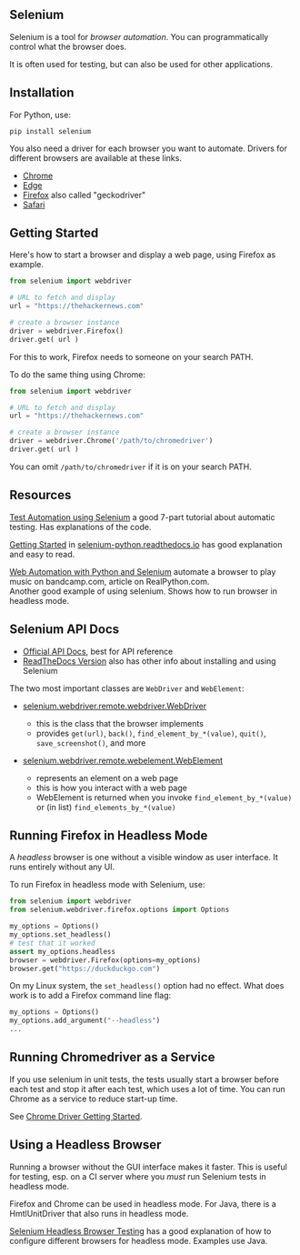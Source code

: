 ## Selenium

Selenium is a tool for *browser automation*.  You can programmatically
control what the browser does.

It is often used for testing, but can also be used for other applications.

## Installation

For Python, use:
```
pip install selenium
```
You also need a driver for each browser you want to automate.
Drivers for different browsers are available at these links.
* [Chrome](https://sites.google.com/a/chromium.org/chromedriver/downloads)
* [Edge](https://developer.microsoft.com/en-us/microsoft-edge/tools/webdriver/)
* [Firefox](https://github.com/mozilla/geckodriver/releases) also called "geckodriver"
* [Safari](https://webkit.org/blog/6900/webdriver-support-in-safari-10/)

## Getting Started

Here's how to start a browser and display a web page, using Firefox as example.
```python
from selenium import webdriver

# URL to fetch and display
url = "https://thehackernews.com"

# create a browser instance
driver = webdriver.Firefox()
driver.get( url )
```
For this to work, Firefox needs to someone on your search PATH.

To do the same thing using Chrome:
```python
from selenium import webdriver

# URL to fetch and display
url = "https://thehackernews.com"

# create a browser instance
driver = webdriver.Chrome('/path/to/chromedriver')
driver.get( url )
```
You can omit `/path/to/chromedriver` if it is on your search PATH.


## Resources

[Test Automation using Selenium](https://blog.testproject.io/2019/07/16/set-your-test-automation-goals/) a good 7-part tutorial about automatic testing. Has explanations of the code.

[Getting Started](https://selenium-python.readthedocs.io/getting-started.html) in [selenium-python.readthedocs.io](https://selenium-python.readthedocs.io/) has good explanation and easy to read.

[Web Automation with Python and Selenium](https://realpython.com/modern-web-automation-with-python-and-selenium/) automate a browser to play music on bandcamp.com, article on RealPython.com.  
Another good example of using selenium.  Shows how to run browser in headless mode.

## Selenium API Docs

* [Official API Docs](https://selenium.dev/selenium/docs/api/py/), best for API reference
* [ReadTheDocs Version](https://selenium-python.readthedocs.io/api.html) also has other info about installing and using Selenium

The two most important classes are `WebDriver` and `WebElement`:

* [selenium.webdriver.remote.webdriver.WebDriver][selenium.webdriver.remote.webdriver.WebDriver]
   - this is the class that the browser implements
   - provides `get(url)`, `back()`, `find_element_by_*(value)`, `quit()`, `save_screenshot()`, and more

* [selenium.webdriver.remote.webelement.WebElement][selenium.webdriver.remote.webelement.WebElement]
   - represents an element on a web page
   - this is how you interact with a web page 
   - WebElement is returned when you invoke `find_element_by_*(value)` or (in list) `find_elements_by_*(value)`


## Running Firefox in Headless Mode

A *headless* browser is one without a visible window as user interface.
It runs entirely without any UI.

To run Firefox in headless mode with Selenium, use:
```python
from selenium import webdriver
from selenium.webdriver.firefox.options import Options

my_options = Options()
my_options.set_headless()
# test that it worked
assert my_options.headless
browser = webdriver.Firefox(options=my_options)
browser.get("https://duckduckgo.com")
```

On my Linux system, the `set_headless()` option had no effect.
What does work is to add a Firefox command line flag:

```python
my_options = Options()
my_options.add_argument("--headless")
...
```

## Running Chromedriver as a Service

If you use selenium in unit tests, the tests usually start a browser
before each test and stop it after each test, which uses a lot of time.
You can run Chrome as a service to reduce start-up time.

See [Chrome Driver Getting Started](https://sites.google.com/a/chromium.org/chromedriver/getting-started).

## Using a Headless Browser

Running a browser without the GUI interface makes it faster.
This is useful for testing, esp. on a CI server where you *must* 
run Selenium tests in headless mode.

Firefox and Chrome can be used in headless mode.
For Java, there is a HmtlUnitDriver that also runs in headless mode.

[Selenium Headless Browser Testing](https://www.toolsqa.com/selenium-webdriver/selenium-headless-browser-testing/) has a good explanation of how to
configure different browsers for headless mode. Examples use Java.

[selenium.webdriver.remote.webdriver.WebDriver]: https://selenium.dev/selenium/docs/api/py/webdriver_remote/selenium.webdriver.remote.webdriver.html#module-selenium.webdriver.remote.webdriver
[selenium.webdriver.remote.webelement.WebElement]: https://selenium.dev/selenium/docs/api/py/webdriver_remote/selenium.webdriver.remote.webelement.html#module-selenium.webdriver.remote.webelement

